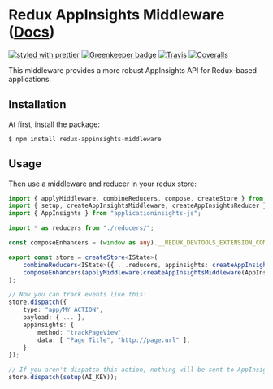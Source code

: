 # Redux AppInsights Middleware ([Docs](https://arkadiuminc.github.io/redux-appinsights-middleware/))


[![styled with prettier](https://img.shields.io/badge/styled_with-prettier-ff69b4.svg)](https://github.com/prettier/prettier)
[![Greenkeeper badge](https://badges.greenkeeper.io/ArkadiumInc/redux-appinsights-middleware.svg)](https://greenkeeper.io/)
[![Travis](https://img.shields.io/travis/ArkadiumInc/redux-appinsights-middleware.svg)](https://travis-ci.org/ArkadiumInc/redux-appinsights-middleware)
[![Coveralls](https://img.shields.io/coveralls/ArkadiumInc/redux-appinsights-middleware.svg)](https://coveralls.io/github/ArkadiumInc/redux-appinsights-middleware)

This middleware provides a more robust AppInsights API for Redux-based applications.

## Installation
At first, install the package:

```
$ npm install redux-appinsights-middleware
```

## Usage

Then use a middleware and reducer in your redux store:
```typescript
import { applyMiddleware, combineReducers, compose, createStore } from "redux";
import { setup, createAppInsightsMiddleware, createAppInsightsReducer } from "redux-appinsights-middleware";
import { AppInsights } from "applicationinsights-js";

import * as reducers from "./reducers/";

const composeEnhancers = (window as any).__REDUX_DEVTOOLS_EXTENSION_COMPOSE__ || compose;

export const store = createStore<IState>(
    combineReducers<IState>({ ...reducers, appinsights: createAppInsightsReducer() }),
    composeEnhancers(applyMiddleware(createAppInsightsMiddleware(AppInsights) )),
);

// Now you can track events like this:
store.dispatch({
    type: "app/MY_ACTION",
    payload: { ... },
    appinsights: {
        method: "trackPageView",
        data: [ "Page Title", "http://page.url" ],
    }
});

// If you aren't dispatch this action, nothing will be sent to AppInsights
store.dispatch(setup(AI_KEY));
```
